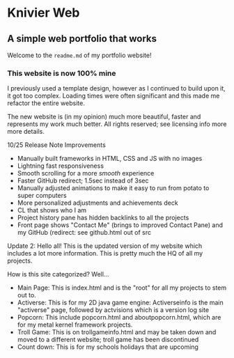 # Knivier Web

## A simple web portfolio that works

Welcome to the `readme.md` of my portfolio website!

### This website is now 100% mine

I previously used a template design, however as I continued to build upon it, it got too complex. Loading times were
often significant and this made me refactor the entire website.

The new website is (in my opinion) much more beautiful, faster and represents my work much better. All rights reserved;
see licensing info more more details.

10/25 Release Note Improvements

- Manually built frameworks in HTML, CSS and JS with no images
- Lightning fast responsiveness
- Smooth scrolling for a more *smooth* experience
- Faster GitHub redirect; 1.5sec instead of 3sec
- Manually adjusted animations to make it easy to run from potato to super computers
- More personalized adjustments and achievements deck
- CL that shows who I am
- Project history pane has hidden backlinks to all the projects
- Front page shows "Contact Me" (brings to improved Contact Pane) and my GitHub (redirect: see github.html out of src

Update 2:
Hello all! This is the updated version of my website which includes a lot more information. This is pretty much the HQ
of all my projects.

How is this site categorized?
Well...

- Main Page: This is index.html and is the "root" for all my projects to stem out to.
- Activerse: This is for my 2D java game engine: Activerseinfo is the main "activerse" page, followed by actvisions
  which is a version log site
- Popcorn: This include popcorn.html and aboutpopcorn.html, which are for my metal kernel framework projects.
- Troll Game: This is on trollgameinfo.html and may be taken down and moved to a different website; troll game has been
  discontinued
- Count down: This is for my schools holidays that are upcoming
